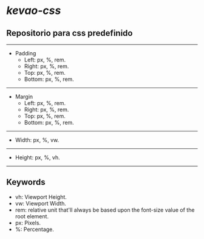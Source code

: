 # *kevao-css*
## Repositorio para css predefinido
---
- Padding
  * Left: px, %, rem.
  * Right: px, %, rem.
  * Top: px, %, rem.
  * Bottom: px, %, rem.
---
- Margin
  * Left: px, %, rem.
  * Right: px, %, rem.
  * Top: px, %, rem.
  * Bottom: px, %, rem.
---
- Width: px, %, vw.
---
- Height: px, %, vh.
---
## Keywords
- vh: Viewport Height.
- vw: Viewport Width.
- rem: relative unit that'll always be based upon the font-size value of the root element.
- px: Pixels.
- %: Percentage.
